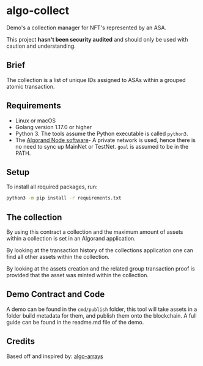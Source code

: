 # algo-collect

Demo's a collection manager for NFT's represented by an ASA.

This project **hasn't been security audited** and should only be used with caution and understanding.

## Brief

The collection is a list of unique IDs assigned to ASAs within a grouped atomic transaction.

## Requirements

- Linux or macOS
- Golang version 1.17.0 or higher
- Python 3. The tools assume the Python executable is called `python3`.
- The [Algorand Node software](https://developer.algorand.org/docs/run-a-node/setup/install/)- A private network is used, hence there is no need to sync up MainNet or TestNet. `goal` is assumed to be in the PATH.

## Setup

To install all required packages, run:

```bash
python3 -m pip install -r requirements.txt
```

## The collection

By using this contract a collection and the maximum amount of assets within a collection is set in an Algorand application.

By looking at the transaction history of the collections application one can find all other assets within the collection.

By looking at the assets creation and the related group transaction proof is provided that the asset was minted within the collection.

## Demo Contract and Code

A demo can be found in the `cmd/publish` folder, this tool will take assets in a folder build metadata for them, and publish them onto the blockchain. A full guide can be found in the readme.md file of the demo.

## Credits

Based off and inspired by: [algo-arrays](https://github.com/gidonkatten/algo-arrays)
